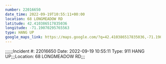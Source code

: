 ```yaml
---
number: 22016650
date_time: 2022-09-19T10:55:11+00:00
location: 68 LONGMEADOW RD
latitude: 42.410386517835036
longitude: -71.19070295765563
type: HANG UP
google_maps_link: https://maps.google.com/?q=42.410386517835036,-71.19070295765563
---
```


;;;;;;Incident #: 22016650   Date: 2022-09-19 10:55:11   Type: 911 HANG UP;;;Location: 68 LONGMEADOW RD;;;
